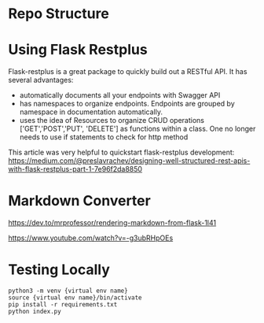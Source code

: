 
# Repo Structure


# Using Flask Restplus
Flask-restplus is a great package to quickly build out a RESTful API. It has several advantages:
- automatically documents all your endpoints with Swagger API
- has namespaces to organize endpoints. Endpoints are grouped by namespace in documentation automatically.
- uses the idea of Resources to organize CRUD operations ['GET','POST','PUT', 'DELETE'] as functions within a class. One no longer needs to use if statements to check for http method

This article was very helpful to quickstart flask-restplus development: \
https://medium.com/@preslavrachev/designing-well-structured-rest-apis-with-flask-restplus-part-1-7e96f2da8850


# Markdown Converter
https://dev.to/mrprofessor/rendering-markdown-from-flask-1l41

https://www.youtube.com/watch?v=-g3ubRHpOEs

# Testing Locally
```shell
python3 -m venv {virtual env name}
source {virtual env name}/bin/activate
pip install -r requirements.txt
python index.py
```
